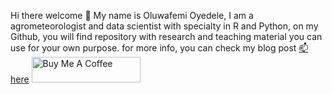 Hi there welcome 👋 My name is Oluwafemi Oyedele, I am a agrometeorologist and data scientist with specialty in R and Python, on my Github, you will find repository with research and teaching material you can use for your own purpose. for more info, you can check my blog post [📫here](statisticalinference.netlify.app)
<a href="https://www.buymeacoffee.com/https://github.com/BB1464/BB1464/edit/main/README.md" target="_blank"><img src="https://cdn.buymeacoffee.com/buttons/default-orange.png" alt="Buy Me A Coffee" height="41" width="174"></a>
